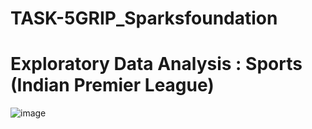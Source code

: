 # TASK-5GRIP_Sparksfoundation
# Exploratory Data Analysis : Sports (Indian Premier League)
![image](https://user-images.githubusercontent.com/105718611/173412221-27ee977e-f8c0-419e-a56a-34c641b7b43c.png)
